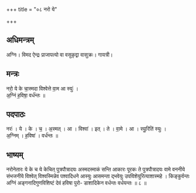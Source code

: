 +++
title = "०८ नरो ये"

+++
## अधिमन्त्रम्
अग्निः। विमद ऐन्द्रः प्राजापत्यो वा वसुकृद्वा वासुक्रः। गायत्री।

## मन्त्रः
नरो॒ ये के चा॒स्मदा विश्वेत्ते वा॒म आ स्युः॑ ।  
अ॒ग्निं ह॒विषा॒ वर्ध॑न्तः ॥

## पदपाठः
नरः॑ । ये । के । च॒ । अ॒स्मत् । आ । विश्वा॑ । इत् । ते । वा॒मे । आ । स्यु॒रिति॑ स्युः ।  
अ॒ग्निम् । ह॒विषा॑ । वर्ध॑न्तः ॥

## भाष्यम्
नरोनेतारः ये के च ये केचित् पुत्रपौत्रादयः अस्मदस्माकं सन्ति आकारः पूरकः ते पुत्रपौत्रादयः वामे वननीये संभजनीये विश्वेत् विश्वस्मिन्नेव पश्वादिधने आस्युः आसमन्ता द्भवेयुः उपविशेयुरित्याशास्महे । किङ्कुर्वन्तः अग्निं अङ्गनादिगुणविशिष्टं देवं हविषा पुरो- डाशादिकेन वर्धन्तः वर्धयन्तः ॥ ८ ॥